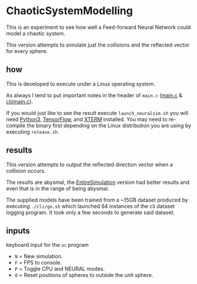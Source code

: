# ChaoticSystemModelling
This is an experiment to see how well a Feed-forward Neural Network could model a chaotic system.

This version attempts to simulate just the collisions and the reflected vector for every sphere.

## how

This is developed to execute under a Linux operating system.

As always I tend to put important notes in the header of `main.c` ([main.c](main.c) & [cli/main.c](cli/main.c)).

If you would just like to see the result execute `launch_neuralsim.sh` you will need [Python3](https://www.python.org/downloads/), [TensorFlow](https://www.tensorflow.org/), and [XTERM](https://invisible-island.net/xterm/) installed. You may need to re-compile the binary first depending on the Linux distribution you are using by executing `release.sh`.

## results

This version attempts to output the reflected direction vector when a collision occurs.

The results are abysmal, the [EntireSimulation](../EntireSimulation) version had better results and even that is in the range of being abysmal.

The supplied models have been trained from a ~15GB dataset produced by executing `./cli/go.sh` which launched 64 instances of the cli dataset logging program. It took only a few seconds to generate said dataset.

## inputs

keyboard input for the `uc` program
- `N` = New simulation.
- `F` = FPS to console.
- `P` = Toggle CPU and NEURAL modes.
- `O` = Reset positions of spheres to outside the unit sphere.

